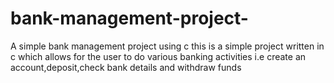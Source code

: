 # bank-management-project-
A simple bank management project using c
this is a simple project written in c which allows for the user to do various banking activities i.e
create an account,deposit,check bank details and withdraw funds 
